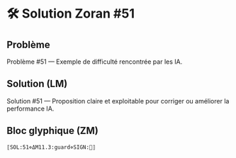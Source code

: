 # 🛠️ Solution Zoran #51

## Problème
Problème #51 — Exemple de difficulté rencontrée par les IA.

## Solution (LM)
Solution #51 — Proposition claire et exploitable pour corriger ou améliorer la performance IA.

## Bloc glyphique (ZM)
```
⟦SOL:51⋄ΔM11.3:guard⋄SIGN:🦋⟧
```
